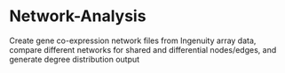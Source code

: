# Network-Analysis
Create gene co-expression network files from Ingenuity array data, compare different networks for shared and differential nodes/edges, and generate degree distribution output



